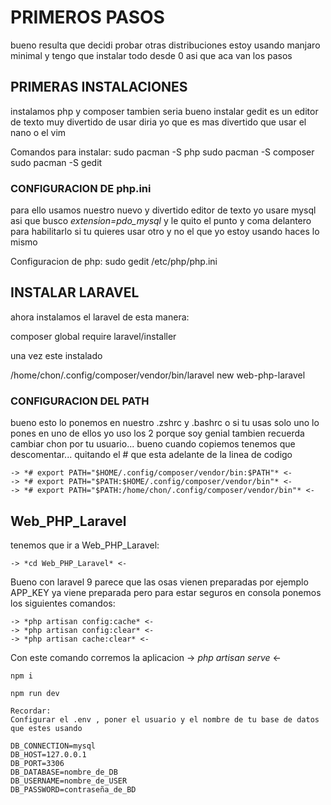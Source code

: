 # PRIMEROS PASOS
bueno resulta que decidi probar otras distribuciones estoy usando manjaro minimal y tengo que instalar todo desde 0 asi que aca van los pasos

## PRIMERAS INSTALACIONES
instalamos php y composer tambien seria bueno instalar gedit es un editor de texto muy divertido de usar diria yo que es mas divertido que usar el nano o el vim 

Comandos para instalar:
sudo pacman -S php
sudo pacman -S composer
sudo pacman -S gedit

### CONFIGURACION DE php.ini
para ello usamos nuestro nuevo y divertido editor de texto yo usare mysql asi que busco *extension=pdo_mysql* y le quito el punto y coma delantero para habilitarlo si tu quieres usar otro y no el que yo estoy usando haces lo mismo 

Configuracion de php:
sudo gedit /etc/php/php.ini

## INSTALAR LARAVEL
ahora instalamos el laravel de esta manera:

composer global require laravel/installer

una vez este instalado

/home/chon/.config/composer/vendor/bin/laravel new web-php-laravel

### CONFIGURACION DEL PATH
bueno esto lo ponemos en nuestro .zshrc y .bashrc o si tu usas solo uno lo pones en uno de ellos yo uso los 2 porque soy genial tambien recuerda cambiar chon por tu usuario...
bueno cuando copiemos tenemos que descomentar... quitando el # que esta adelante de la linea de codigo

    -> *# export PATH="$HOME/.config/composer/vendor/bin:$PATH"* <-
    -> *# export PATH="$PATH:$HOME/.config/composer/vendor/bin"* <-
    -> *# export PATH="$PATH:/home/chon/.config/composer/vendor/bin"* <-

## Web_PHP_Laravel
tenemos que ir a Web_PHP_Laravel:

    -> *cd Web_PHP_Laravel* <-

Bueno con laravel 9 parece que las osas vienen preparadas por ejemplo APP_KEY ya viene preparada
pero para estar seguros en consola ponemos los siguientes comandos:

    -> *php artisan config:cache* <-
    -> *php artisan config:clear* <-
    -> *php artisan cache:clear* <-

Con este comando corremos la aplicacion
    -> *php artisan serve* <-

    npm i

    npm run dev

    Recordar:
    Configurar el .env , poner el usuario y el nombre de tu base de datos que estes usando

    DB_CONNECTION=mysql
    DB_HOST=127.0.0.1
    DB_PORT=3306
    DB_DATABASE=nombre_de_DB
    DB_USERNAME=nombre_de_USER
    DB_PASSWORD=contraseña_de_BD
